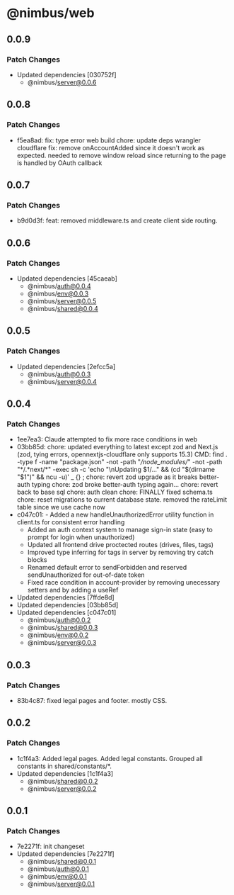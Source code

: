 # @nimbus/web

## 0.0.9

### Patch Changes

- Updated dependencies [030752f]
  - @nimbus/server@0.0.6

## 0.0.8

### Patch Changes

- f5ea8ad: fix: type error web build chore: update deps wrangler cloudflare fix: remove onAccountAdded since it doesn't
  work as expected. needed to remove window reload since returning to the page is handled by OAuth callback

## 0.0.7

### Patch Changes

- b9d0d3f: feat: removed middleware.ts and create client side routing.

## 0.0.6

### Patch Changes

- Updated dependencies [45caeab]
  - @nimbus/auth@0.0.4
  - @nimbus/env@0.0.3
  - @nimbus/server@0.0.5
  - @nimbus/shared@0.0.4

## 0.0.5

### Patch Changes

- Updated dependencies [2efcc5a]
  - @nimbus/auth@0.0.3
  - @nimbus/server@0.0.4

## 0.0.4

### Patch Changes

- 1ee7ea3: Claude attempted to fix more race conditions in web
- 03bb85d: chore: updated everything to latest except zod and Next.js (zod, tying errors, opennextjs-cloudflare only
  supports 15.3) CMD: find . -type f -name "package.json" -not -path "_/node_modules/_" -not -path "*/.*next/\*" -exec
  sh -c 'echo "\nUpdating $1/..." && (cd "$(dirname "$1")" && ncu -u)' \_ {} \; chore: revert zod upgrade as it breaks
  better-auth typing chore: zod broke better-auth typing again... chore: revert back to base sql chore: auth clean
  chore: FINALLY fixed schema.ts chore: reset migrations to current database state. removed the rateLimit table since we
  use cache now
- c047c01: - Added a new handleUnauthorizedError utility function in client.ts for consistent error handling
  - Added an auth context system to manage sign-in state (easy to prompt for login when unauthorized)
  - Updated all frontend drive proctected routes (drives, files, tags)
  - Improved type inferring for tags in server by removing try catch blocks
  - Renamed default error to sendForbidden and reserved sendUnauthorized for out-of-date token
  - Fixed race condition in account-provider by removing unecessary setters and by adding a useRef
- Updated dependencies [7ffde8d]
- Updated dependencies [03bb85d]
- Updated dependencies [c047c01]
  - @nimbus/auth@0.0.2
  - @nimbus/shared@0.0.3
  - @nimbus/env@0.0.2
  - @nimbus/server@0.0.3

## 0.0.3

### Patch Changes

- 83b4c87: fixed legal pages and footer. mostly CSS.

## 0.0.2

### Patch Changes

- 1c1f4a3: Added legal pages. Added legal constants. Grouped all constants in shared/constants/\*.
- Updated dependencies [1c1f4a3]
  - @nimbus/shared@0.0.2
  - @nimbus/server@0.0.2

## 0.0.1

### Patch Changes

- 7e2271f: init changeset
- Updated dependencies [7e2271f]
  - @nimbus/shared@0.0.1
  - @nimbus/auth@0.0.1
  - @nimbus/env@0.0.1
  - @nimbus/server@0.0.1
